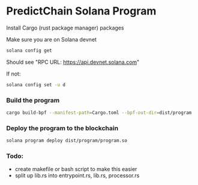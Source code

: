 # PredictChain Solana Program

Install Cargo (rust package manager) packages

Make sure you are on Solana devnet

```bash
solana config get
```

Should see "RPC URL: https://api.devnet.solana.com"

If not:

```bash
solana config set -u d
```

### Build the program

```bash
cargo build-bpf --manifest-path=Cargo.toml --bpf-out-dir=dist/program
```

### Deploy the program to the blockchain

```bash
solana program deploy dist/program/program.so
```

### Todo:

- create makefile or bash script to make this easier
- split up lib.rs into entrypoint.rs, lib.rs, processor.rs

